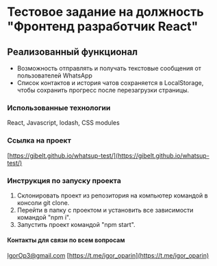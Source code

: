 # Тестовое задание на должность "Фронтенд разработчик React"


## Реализованный функционал

+ Возможность отправлять и получать текстовые сообщения от пользователей WhatsApp
+ Список контактов и история чатов сохраняется в LocalStorage, чтобы сохранить прогресс после перезагрузки страницы.

### Использованные технологии

React, Javascript, lodash, CSS modules

### Ссылка на проект

[https://gibelt.github.io/whatsup-test/](https://gibelt.github.io/whatsup-test/)

### Инструкция по запуску проекта

1. Склонировать проект из репозитория на компьютер командой в консоли git clone.
2. Перейти в папку с проектом и установить все зависимости командой "npm i".
3. Запустить проект командой "npm start".


#### Контакты для связи по всем вопросам

[IgorOp3@gmail.com](IgorOp3@gmail.com)
[https://t.me/igor_oparin](https://t.me/igor_oparin)